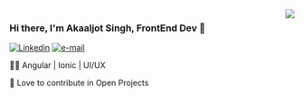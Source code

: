 <img align="right" src="https://github-readme-stats.vercel.app/api?username=akaaljotsingh&show_icons=true&theme=tokyonight">

### Hi there, I'm Akaaljot Singh, FrontEnd Dev 👋
<!-- 
[![portfolio](https://img.shields.io/static/v1?label=portfolio&message=%20&color=e3be7a&logo=&style=flat-square&logoColor=white)](http://www.zachary-nelson.com) -->
[![Linkedin](https://img.shields.io/static/v1?label=Linkedin&message=%20&color=1b81c1&logo=Linkedin&style=flat-square&logoColor=white)](https://www.linkedin.com/in/akaaljot-singh-23aaa8117/)
[![e-mail](https://img.shields.io/static/v1?label=e-mail&message=%20&color=68835c&logo=gmail&style=flat-square&logoColor=white)](mailto:akaaljotsingh@gmail.com)
  
👨‍💻 Angular | Ionic | UI/UX
  
🚧 Love to contribute in Open Projects


<!--
**codentacos/codentacos** is a ✨ _special_ ✨ repository because its `README.md` (this file) appears on your GitHub profile.

Here are some ideas to get you started:

- 🔭 I’m currently working on ...
- 🌱 I’m currently learning ...
- 👯 I’m looking to collaborate on ...
- 🤔 I’m looking for help with ...
- 💬 Ask me about ...
- 📫 How to reach me: ...
- 😄 Pronouns: ...
- ⚡ Fun fact: ...
-->
